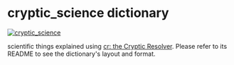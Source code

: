 # cryptic_science dictionary

[![cryptic_science](https://github.com/cryptic-resolver/cryptic_science/actions/workflows/test.yml/badge.svg)](https://github.com/cryptic-resolver/cryptic_science/actions/workflows/test.yml)


scientific things explained using [cr: the Cryptic Resolver](https://github.com/cryptic-resolver/cr.rb). Please refer to its README to see the dictionary's layout and format.

<br>
